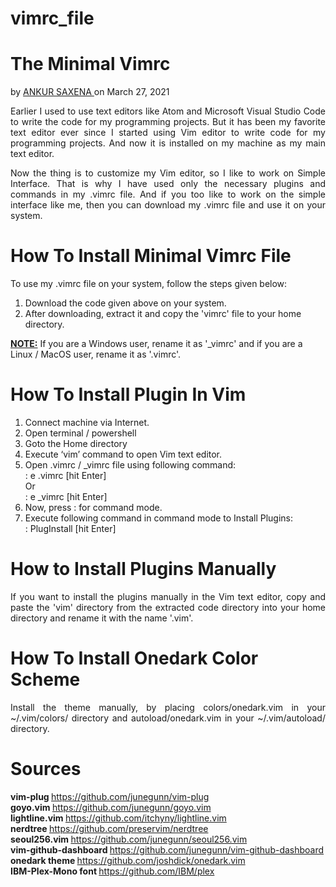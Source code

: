 # vimrc_file

# The Minimal Vimrc

by <a href="https://github.com/indiarocks88"> ANKUR SAXENA </a> on March 27, 2021

<p style="text-align: justify;"> Earlier I used to use text editors like Atom and Microsoft Visual Studio Code to write the code for my programming projects. But it has been my favorite text editor ever since I started using Vim editor to write code for my programming projects. And now it is installed on my machine as my main text editor.
</p>

<p style="text-align: justify;"> Now the thing is to customize my Vim editor, so I like to work on Simple Interface. That is why I have used only the necessary plugins and commands in my .vimrc file. And if you too like to work on the simple interface like me, then you can download my .vimrc file and use it on your system.
    </p>

# How To Install Minimal Vimrc File
    
To use my .vimrc file on your system, follow the steps given below:

1. Download the code given above on your system.
2. After downloading, extract it and copy the 'vimrc' file to your home directory.

<b><u>NOTE:</u></b> If you are a Windows user, rename it as '_vimrc' and if you are a Linux / MacOS user, rename it as '.vimrc'.

# How To Install Plugin In Vim

1. Connect machine via Internet.
2. Open terminal / powershell
3. Goto the Home directory
4. Execute ‘vim’ command to open Vim text editor.
5. Open .vimrc / _vimrc file using following command: <br>
: e .vimrc [hit Enter]<br> 
Or <br>
: e _vimrc [hit Enter] <br>
6. Now, press : for command mode.
7. Execute following command in command mode to Install Plugins: <br>
: PlugInstall [hit Enter]

# How to Install Plugins Manually

<p style="text-align: justify;"> If you want to install the plugins manually in the Vim text editor, copy and paste the 'vim' directory from the extracted code directory into your home directory and rename it with the name '.vim'.
    </p>
    
# How To Install Onedark Color Scheme

<p style="text-align: justify;"> Install the theme manually, by placing colors/onedark.vim in your ~/.vim/colors/ directory and autoload/onedark.vim in your ~/.vim/autoload/ directory.
    </p>
    
# Sources

<b> vim-plug </b> https://github.com/junegunn/vim-plug <br />
<b> goyo.vim </b> https://github.com/junegunn/goyo.vim <br />
<b> lightline.vim </b> https://github.com/itchyny/lightline.vim <br />
<b> nerdtree </b> https://github.com/preservim/nerdtree <br />
<b> seoul256.vim </b> https://github.com/junegunn/seoul256.vim <br />
<b> vim-github-dashboard </b> https://github.com/junegunn/vim-github-dashboard <br />
<b> onedark theme </b> https://github.com/joshdick/onedark.vim <br />
<b> IBM-Plex-Mono font </b> https://github.com/IBM/plex

